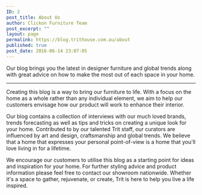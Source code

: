 ```yaml
---
ID: 2
post_title: About Us
author: Clickon Furniture Team
post_excerpt: ""
layout: page
permalink: https://blog.trithouse.com.au/about
published: true
post_date: 2016-06-14 23:07:05
---
```

Our blog brings you the latest in designer furniture and global trends along with great advice on how to make the most out of each space in your home.

<hr />

Creating this blog is a way to bring our furniture to life. With a focus on the home as a whole rather than any individual element, we aim to help our customers envisage how our product will work to enhance their interior.

Our blog contains a collection of interviews with our much loved brands, trends forecasting as well as tips and tricks on creating a unique look for your home. Contributed to by our talented Trit staff, our curators are influenced by art and design, craftsmanship and global trends. We believe that a home that expresses your personal point-of-view is a home that you'll love living in for a lifetime.

We encourage our customers to utilise this blog as a starting point for ideas and inspiration for your home. For further styling advice and product information please feel free to contact our showroom nationwide. Whether it's a space to gather, rejuvenate, or create, Trit is here to help you live a life inspired.